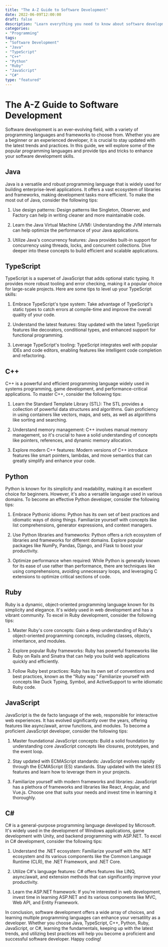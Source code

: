 ```yaml
--- 
title: "The A-Z Guide to Software Development"
date: 2022-06-09T12:00:00
draft: false
description: "Learn everything you need to know about software development, including tips and tricks in Java, TypeScript, C++, Python, Ruby, JavaScript, and C#."
categories:
- "Programming"
tags:
- "Software Development"
- "Java"
- "TypeScript"
- "C++"
- "Python"
- "Ruby"
- "JavaScript"
- "C#"
type: "featured"
--- 
```


# The A-Z Guide to Software Development

Software development is an ever-evolving field, with a variety of programming languages and frameworks to choose from. Whether you are a beginner or an experienced developer, it is crucial to stay updated with the latest trends and practices. In this guide, we will explore some of the popular programming languages and provide tips and tricks to enhance your software development skills.

## Java

Java is a versatile and robust programming language that is widely used for building enterprise-level applications. It offers a vast ecosystem of libraries and frameworks, making development tasks more efficient. To make the most out of Java, consider the following tips:

1. Use design patterns: Design patterns like Singleton, Observer, and Factory can help in writing cleaner and more maintainable code.

2. Learn the Java Virtual Machine (JVM): Understanding the JVM internals can help optimize the performance of your Java applications.

3. Utilize Java's concurrency features: Java provides built-in support for concurrency using threads, locks, and concurrent collections. Dive deeper into these concepts to build efficient and scalable applications.

## TypeScript

TypeScript is a superset of JavaScript that adds optional static typing. It provides more robust tooling and error checking, making it a popular choice for large-scale projects. Here are some tips to level up your TypeScript skills:

1. Embrace TypeScript's type system: Take advantage of TypeScript's static types to catch errors at compile-time and improve the overall quality of your code.

2. Understand the latest features: Stay updated with the latest TypeScript features like decorators, conditional types, and enhanced support for functional programming.

3. Leverage TypeScript's tooling: TypeScript integrates well with popular IDEs and code editors, enabling features like intelligent code completion and refactoring.

## C++

C++ is a powerful and efficient programming language widely used in systems programming, game development, and performance-critical applications. To master C++, consider the following tips:

1. Learn the Standard Template Library (STL): The STL provides a collection of powerful data structures and algorithms. Gain proficiency in using containers like vectors, maps, and sets, as well as algorithms like sorting and searching.

2. Understand memory management: C++ involves manual memory management, so it's crucial to have a solid understanding of concepts like pointers, references, and dynamic memory allocation.

3. Explore modern C++ features: Modern versions of C++ introduce features like smart pointers, lambdas, and move semantics that can greatly simplify and enhance your code.

## Python

Python is known for its simplicity and readability, making it an excellent choice for beginners. However, it's also a versatile language used in various domains. To become an effective Python developer, consider the following tips:

1. Embrace Pythonic idioms: Python has its own set of best practices and idiomatic ways of doing things. Familiarize yourself with concepts like list comprehensions, generator expressions, and context managers.

2. Use Python libraries and frameworks: Python offers a rich ecosystem of libraries and frameworks for different domains. Explore popular packages like NumPy, Pandas, Django, and Flask to boost your productivity.

3. Optimize performance when required: While Python is generally known for its ease of use rather than performance, there are techniques like using comprehensions, avoiding unnecessary loops, and leveraging C extensions to optimize critical sections of code.

## Ruby

Ruby is a dynamic, object-oriented programming language known for its simplicity and elegance. It's widely used in web development and has a vibrant community. To excel in Ruby development, consider the following tips:

1. Master Ruby's core concepts: Gain a deep understanding of Ruby's object-oriented programming concepts, including classes, objects, inheritance, and modules.

2. Explore popular Ruby frameworks: Ruby has powerful frameworks like Ruby on Rails and Sinatra that can help you build web applications quickly and efficiently.

3. Follow Ruby best practices: Ruby has its own set of conventions and best practices, known as the "Ruby way." Familiarize yourself with concepts like Duck Typing, Symbol, and ActiveSupport to write idiomatic Ruby code.

## JavaScript

JavaScript is the de facto language of the web, responsible for interactive web experiences. It has evolved significantly over the years, offering features like async/await, arrow functions, and modules. To become a proficient JavaScript developer, consider the following tips:

1. Master foundational JavaScript concepts: Build a solid foundation by understanding core JavaScript concepts like closures, prototypes, and the event loop.

2. Stay updated with ECMAScript standards: JavaScript evolves rapidly through the ECMAScript (ES) standards. Stay updated with the latest ES features and learn how to leverage them in your projects.

3. Familiarize yourself with modern frameworks and libraries: JavaScript has a plethora of frameworks and libraries like React, Angular, and Vue.js. Choose one that suits your needs and invest time in learning it thoroughly.

## C#

C# is a general-purpose programming language developed by Microsoft. It's widely used in the development of Windows applications, game development with Unity, and backend programming with ASP.NET. To excel in C# development, consider the following tips:

1. Understand the .NET ecosystem: Familiarize yourself with the .NET ecosystem and its various components like the Common Language Runtime (CLR), the .NET Framework, and .NET Core.

2. Utilize C#'s language features: C# offers features like LINQ, async/await, and extension methods that can significantly improve your productivity.

3. Learn the ASP.NET framework: If you're interested in web development, invest time in learning ASP.NET and its various components like MVC, Web API, and Entity Framework.

In conclusion, software development offers a wide array of choices, and learning multiple programming languages can enhance your versatility as a developer. Whether you choose Java, TypeScript, C++, Python, Ruby, JavaScript, or C#, learning the fundamentals, keeping up with the latest trends, and utilizing best practices will help you become a proficient and successful software developer. Happy coding!
